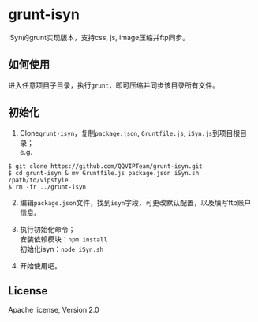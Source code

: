 grunt-isyn
==========

iSyn的grunt实现版本，支持css, js, image压缩并ftp同步。

## 如何使用
进入任意项目子目录，执行`grunt`，即可压缩并同步该目录所有文件。

## 初始化
1. Clone`grunt-isyn`，复制`package.json`, `Gruntfile.js`, `iSyn.js`到项目根目录；  
e.g.  
```
$ git clone https://github.com/QQVIPTeam/grunt-isyn.git
$ cd grunt-isyn & mv Gruntfile.js package.json iSyn.sh /path/to/vipstyle
$ rm -fr ../grunt-isyn
```

2. 编辑`package.json`文件，找到`isyn`字段，可更改默认配置，以及填写ftp账户信息。

3. 执行初始化命令；  
安装依赖模块：`npm install`  
初始化isyn：`node iSyn.sh`

4. 开始使用吧。

## License
Apache license, Version 2.0